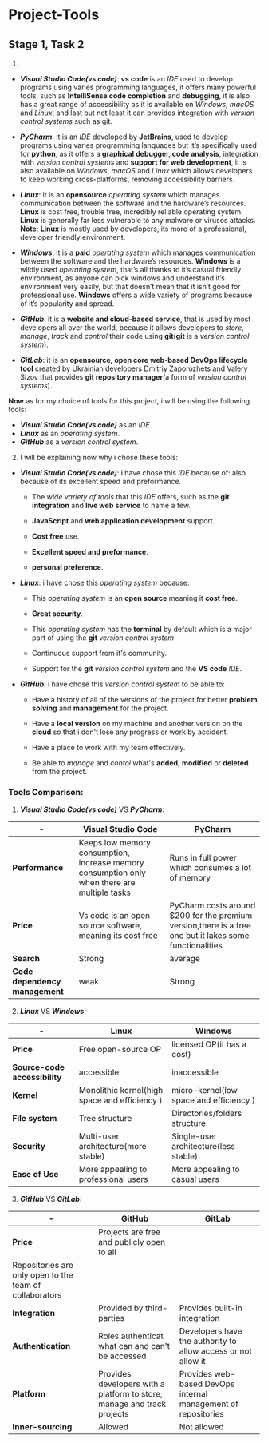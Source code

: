 # Project-Tools
## Stage 1, Task 2

1.	
- ***Visual Studio Code(vs code)***: **vs code** is an *IDE* used to develop programs using varies programming languages, it offers many powerful tools, such as **IntelliSense code completion** and **debugging**, it is also has a great range of accessibility as it is available on *Windows*, *macOS* and *Linux*, and last but not least it can provides integration with *version control systems* such as git.

- ***PyCharm***: it is an *IDE* developed by **JetBrains**, used to develop programs using varies programming languages but it’s specifically used for **python**, as it offers a **graphical debugger, code analysis**, integration with *version control systems* and **support for web development**, it is also available on *Windows*, *macOS* and *Linux* which allows developers to keep working cross-platforms, removing accessibility barriers.

- ***Linux***: it is an **opensource** *operating system* which manages communication between the software and the hardware’s resources. **Linux** is cost free, trouble free, incredibly reliable operating system. **Linux** is generally far less vulnerable to any malware or viruses attacks.
**Note**: **Linux** is mostly used by developers, its more of a professional, developer friendly environment.

- ***Windows***: it is a **paid** *operating system* which manages communication between the software and the hardware’s resources. **Windows** is a wildly used *operating system*, that’s all thanks to it’s casual friendly environment, as anyone can pick windows and understand it’s environment very easily, but that doesn’t mean that it isn’t good for professional use. **Windows** offers a wide variety of programs because of it’s popularity and spread.

- ***GitHub***: it is a **website and cloud-based service**, that is used by most developers all over the world, because it allows developers to *store*, *manage*, *track* and *control* their code using **git**(**git** is a *version control system*).

- ***GitLab***: it is an **opensource, open core web-based DevOps lifecycle tool** created by Ukrainian developers Dmitriy Zaporozhets and Valery Sizov that provides **git repository manager**(a form of *version control systems*).

**Now** as for my choice of tools for this project, i will be using the following tools:
- ***Visual Studio Code(vs code)*** as an *IDE*.
- ***Linux*** as an *operating system*.
- ***GitHub*** as a *version control system*.


2. I will be explaining now why i chose these tools: 

- ***Visual Studio Code(vs code)***: i have chose this *IDE* because of: also because of its excellent speed and preformance.
    - The *wide variety of tools* that this *IDE* offers, such as the **git integration** and **live web service** to name a few.

    - **JavaScript** and **web application development** support.
    - **Cost free** use.
    - **Excellent speed and preformance**.
    - **personal preference**.

- ***Linux***: i have chose this *operating system* because:
    - This *operating system* is an **open source** meaning it **cost free**.

    - **Great security**.
    - This *operating system* has the **terminal** by default which is a major part of using the **git** *version control system*

    - Continuous  support from it's community.
    - Support for the **git** *version control system* and the **VS code** *IDE*.

- ***GitHub***: i have chose this *version control system* to be able to:
    - Have a history of all of the versions of the project for better **problem solving** and **management** for the project.

    - Have a **local version** on my machine and another version on the **cloud** so that i don't lose any progress or work by accident.

    - Have a place to work with my team effectively.
    - Be able to *manage* and *contol* what's **added**, **modified** or **deleted** from the project.

### Tools Comparison: 
1. ***Visual Studio Code(vs code)*** VS ***PyCharm***: 

|-|**Visual Studio Code**|**PyCharm**|
|-|------------------|-------|
|**Performance**|Keeps low memory consumption, increase memory consumption only when there are multiple tasks|Runs in full power which consumes a lot of memory|
|**Price**|Vs code is an open source software, meaning its cost free|PyCharm costs around $200 for the premium version,there is a free one but it lakes some functionalities|
|**Search**|Strong|average|
|**Code dependency management**|weak|Strong|

2. ***Linux*** VS ***Windows***:

|-|Linux|Windows|
|-|-----|-------|
|**Price**|Free open-source OP|licensed OP(it has a cost)|
|**Source-code accessibility**|accessible|inaccessible|
|**Kernel**|Monolithic kernel(high space and efficiency )|micro-kernel(low space and efficiency )|
|**File system**|Tree structure|Directories/folders structure|
|**Security**|Multi-user architecture(more stable)|Single-user architecture(less stable)|
|**Ease of Use**|More appealing to professional users|More appealing to casual users|

3. ***GitHub*** VS ***GitLab***:

|-|GitHub|GitLab|
|-|------|------|
|**Price**|Projects are free and publicly open to all|
Repositories are only open to the team of collaborators|
|**Integration**|Provided by third-parties|Provides built-in integration|
|**Authentication**|Roles authenticat what can and can't be accessed|Developers have the authority to allow access or not allow it|
|**Platform**|Provides developers with a platform to store, manage and track projects|Provides web-based DevOps internal management of repositories|
|**Inner-sourcing**|Allowed|Not allowed|

